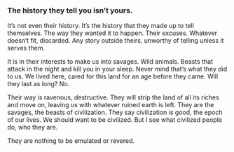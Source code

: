 ### The history they tell you isn’t yours.

It’s not even their history. It’s the history that they made up to tell themselves. The way they wanted it to happen. Their excuses. Whatever doesn’t fit, discarded. Any story outside theirs, unworthy of telling unless it serves them. 

It is in their interests to make us into savages. Wild animals. Beasts that attack in the night and kill you in your sleep. Never mind that’s what they did to us. We lived here, cared for this land for an age before they came. Will they last as long? No. 

Their way is ravenous, destructive. They will strip the land of all its riches and move on, leaving us with whatever ruined earth is left. They are the savages, the beasts of civilization. They say civilization is good, the epoch of our lives. We should want to be civilized. But I see what civilized people do, who they are. 

They are nothing to be emulated or revered. 